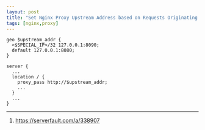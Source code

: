 ```yaml
---
layout: post
title: "Set Nginx Proxy Upstream Address based on Requests Originating IP Address"
tags: [nginx,proxy]
---
```


```
geo $upstream_addr {
  <$SPECIAL_IP>/32 127.0.0.1:8090;
  default 127.0.0.1:8080;
}

server {
  ...
  location / {
    proxy_pass http://$upstream_addr;
    ...
  }
  ...
}
```

---
1. <https://serverfault.com/a/338907>
